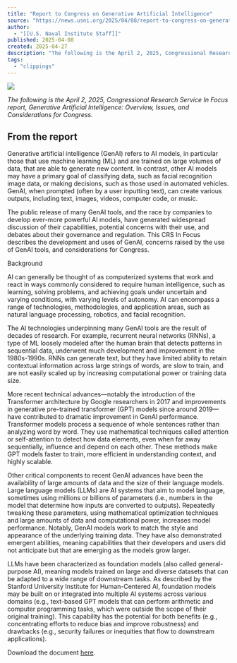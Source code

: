 ```yaml
---
title: "Report to Congress on Generative Artificial Intelligence"
source: "https://news.usni.org/2025/04/08/report-to-congress-on-generative-artificial-intelligence"
author:
  - "[[U.S. Naval Institute Staff]]"
published: 2025-04-08
created: 2025-04-27
description: "The following is the April 2, 2025, Congressional Research Service In Focus report, Generative Artificial Intelligence: Overview, Issues, and Considerations for Congress. From the report Generative artificial intelligence (GenAI) refers to AI models, in particular those that use machine learning (ML) and are trained on large volumes of data, that are able to generate new content. In contrast, other AI models may have a primary goal of classifying data, such as facial recognition image data, or making decisions, such as those used in automated vehicles. GenAI, when prompted (often by a user inputting text), can create various outputs, including text,"
tags:
  - "clippings"
---
```

[![](https://news.usni.org/wp-content/uploads/2016/02/usni_logo.png)](https://news.usni.org/)

*The following is the April 2, 2025, Congressional Research Service In Focus report, Generative Artificial Intelligence: Overview, Issues, and Considerations for Congress.*

## From the report

Generative artificial intelligence (GenAI) refers to AI models, in particular those that use machine learning (ML) and are trained on large volumes of data, that are able to generate new content. In contrast, other AI models may have a primary goal of classifying data, such as facial recognition image data, or making decisions, such as those used in automated vehicles. GenAI, when prompted (often by a user inputting text), can create various outputs, including text, images, videos, computer code, or music.

The public release of many GenAI tools, and the race by companies to develop ever-more powerful AI models, have generated widespread discussion of their capabilities, potential concerns with their use, and debates about their governance and regulation. This CRS In Focus describes the development and uses of GenAI, concerns raised by the use of GenAI tools, and considerations for Congress.

Background

AI can generally be thought of as computerized systems that work and react in ways commonly considered to require human intelligence, such as learning, solving problems, and achieving goals under uncertain and varying conditions, with varying levels of autonomy. AI can encompass a range of technologies, methodologies, and application areas, such as natural language processing, robotics, and facial recognition.

The AI technologies underpinning many GenAI tools are the result of decades of research. For example, recurrent neural networks (RNNs), a type of ML loosely modeled after the human brain that detects patterns in sequential data, underwent much development and improvement in the 1980s-1990s. RNNs can generate text, but they have limited ability to retain contextual information across large strings of words, are slow to train, and are not easily scaled up by increasing computational power or training data size.

More recent technical advances—notably the introduction of the Transformer architecture by Google researchers in 2017 and improvements in generative pre-trained transformer (GPT) models since around 2019—have contributed to dramatic improvement in GenAI performance. Transformer models process a sequence of whole sentences rather than analyzing word by word. They use mathematical techniques called attention or self-attention to detect how data elements, even when far away sequentially, influence and depend on each other. These methods make GPT models faster to train, more efficient in understanding context, and highly scalable.

Other critical components to recent GenAI advances have been the availability of large amounts of data and the size of their language models. Large language models (LLMs) are AI systems that aim to model language, sometimes using millions or billions of parameters (i.e., numbers in the model that determine how inputs are converted to outputs). Repeatedly tweaking these parameters, using mathematical optimization techniques and large amounts of data and computational power, increases model performance. Notably, GenAI models work to match the style and appearance of the underlying training data. They have also demonstrated emergent abilities, meaning capabilities that their developers and users did not anticipate but that are emerging as the models grow larger.

LLMs have been characterized as foundation models (also called general-purpose AI), meaning models trained on large and diverse datasets that can be adapted to a wide range of downstream tasks. As described by the Stanford University Institute for Human-Centered AI, foundation models may be built on or integrated into multiple AI systems across various domains (e.g., text-based GPT models that can perform arithmetic and computer programming tasks, which were outside the scope of their original training). This capability has the potential for both benefits (e.g., concentrating efforts to reduce bias and improve robustness) and drawbacks (e.g., security failures or inequities that flow to downstream applications).

Download the document [here](https://www.documentcloud.org/documents/25887178-generative-artificial-intelligence-overview-issues-and-considerations-for-congress-april-2-2025/).